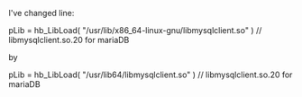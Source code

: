 I've changed line:

pLib = hb_LibLoad( "/usr/lib/x86_64-linux-gnu/libmysqlclient.so" ) // libmysqlclient.so.20 for mariaDB

by

pLib = hb_LibLoad( "/usr/lib64/libmysqlclient.so" ) // libmysqlclient.so.20 for mariaDB

